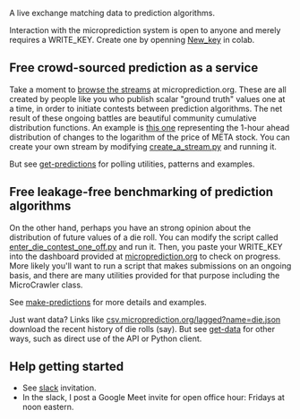A live exchange matching data to prediction algorithms. 

Interaction with the microprediction system is open to anyone and merely requires a WRITE_KEY. Create one by openning [New_key](https://github.com/microprediction/microprediction/blob/master/notebook_examples/New_Key.ipynb) in colab. 

##  Free crowd-sourced prediction as a service

Take a moment to [browse the streams](https://www.microprediction.org/browse_streams.html) at microprediction.org. These are all created by people like you who publish scalar "ground truth" values one at a time, in order to initiate contests between prediction algorithms. The net result of these ongoing battles are beautiful community cumulative distribution functions. An example is [this one](https://www.microprediction.org/stream_dashboard.html?stream=faang_1&horizon=3555) representing the 1-hour ahead distribution of changes to the logarithm of the price of META stock. You can create your own stream by modifying [create_a_stream.py](https://github.com/microprediction/microprediction/blob/master/hello_world/create_a_stream.py) and running it. 

But see [get-predictions](https://microprediction.github.io/get-predictions.html) for polling utilities, patterns and examples. 

## Free leakage-free benchmarking of prediction algorithms

On the other hand, perhaps you have an strong opinion about the distribution of future values of a die roll. You can modify the script called
[enter_die_contest_one_off.py](https://github.com/microprediction/microprediction/blob/master/hello_world/enter_die_contest_one_off.py) and run it. Then, you paste your WRITE_KEY into the dashboard provided at [microprediction.org](https://www.microprediction.org/) to check on progress. More likely you'll want to run a script that makes submissions on an ongoing basis, and there are many utilities provided for that purpose including the MicroCrawler class. 

See [make-predictions](https://microprediction.github.io/make-predictions.html) for more details and examples. 

Just want data? Links like [csv.microprediction.org/lagged?name=die.json](https://csv.microprediction.org/lagged?name=die.json) download the recent history of die rolls (say). But see [get-data](https://microprediction.github.io/get-data.html) for other ways, such as direct use of the API or Python client. 

## Help getting started

 - See [slack](https://microprediction.github.io/slack.html) invitation. 
 - In the slack, I post a Google Meet invite for open office hour: Fridays at noon eastern.   







